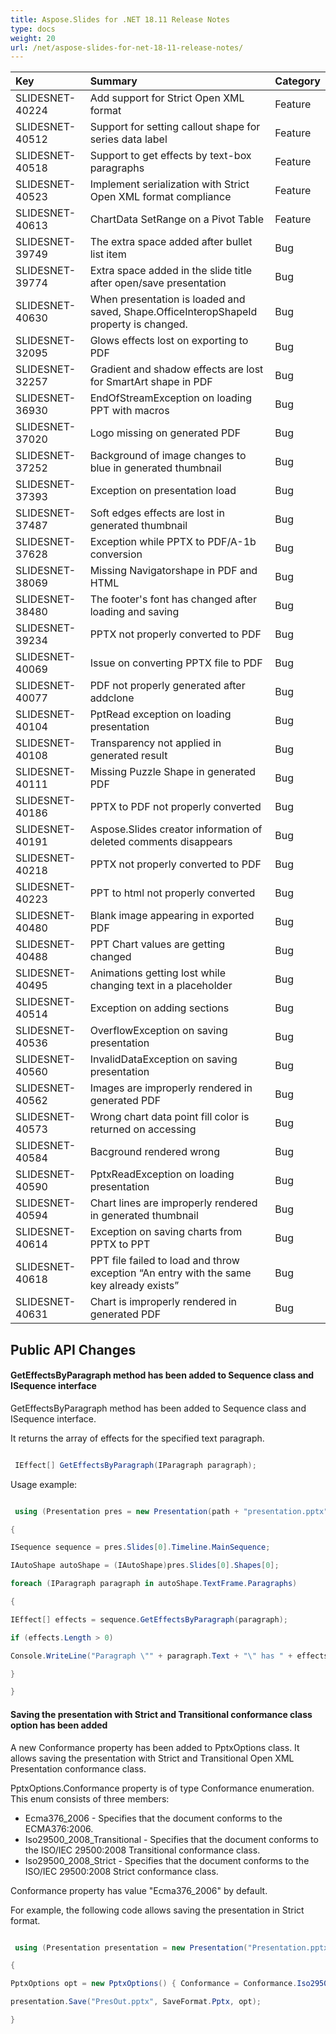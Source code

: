 ```yaml
---
title: Aspose.Slides for .NET 18.11 Release Notes
type: docs
weight: 20
url: /net/aspose-slides-for-net-18-11-release-notes/
---
```


|**Key**|**Summary**|**Category**|
| :- | :- | :- |
|SLIDESNET-40224|Add support for Strict Open XML format|Feature|
|SLIDESNET-40512|Support for setting callout shape for series data label|Feature|
|SLIDESNET-40518|Support to get effects by text-box paragraphs|Feature|
|SLIDESNET-40523|Implement serialization with Strict Open XML format compliance|Feature|
|SLIDESNET-40613|ChartData SetRange on a Pivot Table|Feature|
|SLIDESNET-39749|The extra space added after bullet list item|Bug|
|SLIDESNET-39774|Extra space added in the slide title after open/save presentation|Bug|
|SLIDESNET-40630|When presentation is loaded and saved, Shape.OfficeInteropShapeId property is changed.|Bug|
|SLIDESNET-32095|Glows effects lost on exporting to PDF|Bug|
|SLIDESNET-32257|Gradient and shadow effects are lost for SmartArt shape in PDF|Bug|
|SLIDESNET-36930|EndOfStreamException on loading PPT with macros|Bug|
|SLIDESNET-37020|Logo missing on generated PDF|Bug|
|SLIDESNET-37252|Background of image changes to blue in generated thumbnail|Bug|
|SLIDESNET-37393|Exception on presentation load|Bug|
|SLIDESNET-37487|Soft edges effects are lost in generated thumbnail|Bug|
|SLIDESNET-37628|Exception while PPTX to PDF/A-1b conversion|Bug|
|SLIDESNET-38069|Missing Navigatorshape in PDF and HTML|Bug|
|SLIDESNET-38480|The footer's font has changed after loading and saving|Bug|
|SLIDESNET-39234|PPTX not properly converted to PDF|Bug|
|SLIDESNET-40069|Issue on converting PPTX file to PDF|Bug|
|SLIDESNET-40077|PDF not properly generated after addclone|Bug|
|SLIDESNET-40104|PptRead exception on loading presentation|Bug|
|SLIDESNET-40108|Transparency not applied in generated result|Bug|
|SLIDESNET-40111|Missing Puzzle Shape in generated PDF|Bug|
|SLIDESNET-40186|PPTX to PDF not properly converted|Bug|
|SLIDESNET-40191|Aspose.Slides creator information of deleted comments disappears|Bug|
|SLIDESNET-40218|PPTX not properly converted to PDF|Bug|
|SLIDESNET-40223|PPT to html not properly converted|Bug|
|SLIDESNET-40480|Blank image appearing in exported PDF|Bug|
|SLIDESNET-40488|PPT Chart values are getting changed|Bug|
|SLIDESNET-40495|Animations getting lost while changing text in a placeholder|Bug|
|SLIDESNET-40514|Exception on adding sections|Bug|
|SLIDESNET-40536|OverflowException on saving presentation|Bug|
|SLIDESNET-40560|InvalidDataException on saving presentation|Bug|
|SLIDESNET-40562|Images are improperly rendered in generated PDF|Bug|
|SLIDESNET-40573|Wrong chart data point fill color is returned on accessing|Bug|
|SLIDESNET-40584|Bacground rendered wrong|Bug|
|SLIDESNET-40590|PptxReadException on loading presentation|Bug|
|SLIDESNET-40594|Chart lines are improperly rendered in generated thumbnail|Bug|
|SLIDESNET-40614|Exception on saving charts from PPTX to PPT|Bug|
|SLIDESNET-40618|PPT file failed to load and throw exception “An entry with the same key already exists”|Bug|
|SLIDESNET-40631|Chart is improperly rendered in generated PDF|Bug|
## **Public API Changes**
#### **GetEffectsByParagraph method has been added to Sequence class and ISequence interface**
GetEffectsByParagraph method has been added to Sequence class and ISequence interface.

It returns the array of effects for the specified text paragraph.

``` csharp

 IEffect[] GetEffectsByParagraph(IParagraph paragraph);

``` 

Usage example:

``` csharp

 using (Presentation pres = new Presentation(path + "presentation.pptx"))

{

ISequence sequence = pres.Slides[0].Timeline.MainSequence;

IAutoShape autoShape = (IAutoShape)pres.Slides[0].Shapes[0];

foreach (IParagraph paragraph in autoShape.TextFrame.Paragraphs)

{

IEffect[] effects = sequence.GetEffectsByParagraph(paragraph);

if (effects.Length > 0)

Console.WriteLine("Paragraph \"" + paragraph.Text + "\" has " + effects[0].Type + " effect.");

}

}

``` 
#### **Saving the presentation with Strict and Transitional conformance class option has been added**
A new Conformance property has been added to PptxOptions class. It allows saving the presentation with Strict and Transitional Open XML Presentation conformance class.

PptxOptions.Conformance property is of type Conformance enumeration. This enum consists of three members:

- Ecma376_2006 - Specifies that the document conforms to the ECMA376:2006.
- Iso29500_2008_Transitional - Specifies that the document conforms to the ISO/IEC 29500:2008 Transitional conformance class.
- Iso29500_2008_Strict - Specifies that the document conforms to the ISO/IEC 29500:2008 Strict conformance class.

Conformance property has value "Ecma376_2006" by default.

For example, the following code allows saving the presentation in Strict format.

``` csharp

 using (Presentation presentation = new Presentation("Presentation.pptx"))

{

PptxOptions opt = new PptxOptions() { Conformance = Conformance.Iso29500_2008_Strict };

presentation.Save("PresOut.pptx", SaveFormat.Pptx, opt);

}

``` 
